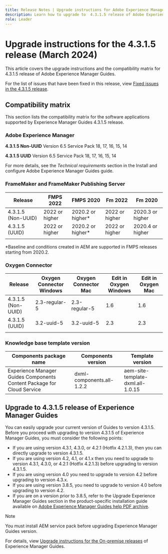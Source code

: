 ```yaml
---
title: Release Notes | Upgrade instructions for Adobe Experience Manager Guides 4.3.1.5 release
description: Learn how to upgrade to  4.3.1.5 release of Adobe Experience Manager Guides
role: Leader
---
```

#  Upgrade instructions for the 4.3.1.5 release (March 2024)

This article covers the upgrade instructions and the  compatibility matrix for 4.3.1.5 release of Adobe Experience Manager Guides.



For the list of issues that have been fixed in this release, view [Fixed issues in the 4.3.1.5 release](../release-info/fixed-issues-4-3-1-5.md).




## Compatibility matrix

This section lists the compatibility matrix for the software applications supported by Experience Manager Guides 4.3.1.5 release. 

### Adobe Experience Manager

**4.3.1.5 Non-UUID**
Version 6.5 Service Pack 18, 17, 16, 15, 14

**4.3.1.5 UUID**
Version 6.5 Service Pack 18, 17, 16, 15, 14

For more details, see the *Technical requirements* section in the Install and configure Adobe Experience Manager Guides guide.

### FrameMaker and FrameMaker Publishing Server

|Release| FMPS 2022 | FMPS 2020 | Fm 2022 | Fm 2020 |
| --- | --- | --- | --- | --- |
|4.3.1.5 (Non-UUID)| 2022 or higher |2020.2 or higher* | 2022 or higher | 2020.3 or higher |
|4.3.1.5 (UUID) | 2022 or higher | 2020.2 or higher*  | 2022 or higher | 2020.4 or higher |
| | | | |

*Baseline and conditions created in AEM are supported in FMPS releases starting from 2020.2.

### Oxygen Connector

| Release | Oxygen Connector Windows | Oxygen Connector Mac | Edit in Oxygen Windows | Edit in Oxygen Mac |  
| --- | --- | --- |--- |--- |
| 4.3.1.5 (Non-UUID)|  2.3-regular-5| 2.3-regular-5 |  1.6 | 1.6  |
| 4.3.1.5 (UUID) | 3.2-uuid-5|3.2-uuid-5 |2.3 | 2.3  |
|  |  |   |  



### Knowledge base template version

|Components package name| Components version | Template version|
|---|---|---|
|Experience Manager Guides Components Content Package for Cloud Service|dxml-components.all-1.2.2| aem-site-template-dxml.all-1.0.15|



## Upgrade to 4.3.1.5 release of Experience Manager Guides


You can easily upgrade your current version of  Guides to version 4.3.1.5. Before you proceed with upgrading to version 4.3.1.5 of Experience Manager Guides, you must consider the following points:


- If you are using version 4.3.1, 4.3.0, or 4.2.1 (Hotfix 4.2.1.3), then you can directly upgrade to version 4.3.1.5.
- If you are using version 4.2, 4.1, or 4.1.x then you need to upgrade to version 4.3.1, 4.3.0, or 4.2.1 (Hotfix 4.2.1.3) before upgrading to version 4.3.1.5.
- If you are using version 4.0 you need to upgrade to version 4.2 before upgrading to version 4.3.x.
- If you are using version 3.8.5, you need to upgrade to version 4.0 before upgrading to version 4.2.
- If you are on a version prior to 3.8.5, refer to the Upgrade Experience Manager Guides section in the product-specific installation guide available on [Adobe Experience Manager Guides help PDF archive](https://helpx.adobe.com/xml-documentation-for-experience-manager/archive.html).



>[!NOTE]
>
>You must install AEM service pack before upgrading Experience Manager Guides version.

For details, view [Upgrade instructions for the On-premise releases](../install-guide/upgrade-xml-documentation.md) of Experience Manager Guides.

